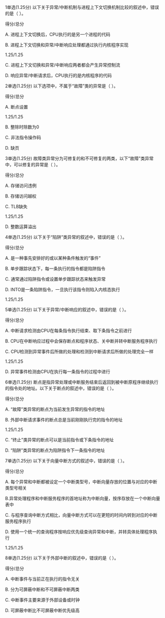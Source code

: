 
1单选(1.25分)
以下关于异常/中断机制与进程上下文切换机制比较的叙述中，错误的是（   ）。

得分/总分

A.
进程上下文切换后，CPU执行的是另一个进程的代码


B.
进程上下文切换和异常/中断响应处理都通过执行内核程序实现

1.25/1.25

C.
进程上下文切换和异常/中断响应两者都会产生异常控制流


D.
响应异常/中断请求后，CPU执行的是内核程序的代码

2单选(1.25分)
以下选项中，不属于“故障”类的异常是（   ）。

得分/总分

A.
断点设置 

1.25/1.25

B.
整除时除数为0


C.
非法指令操作码


D.
缺页

3单选(1.25分)
故障类异常分为可修复的和不可修复的两类，以下“故障”类异常中，可以修复的异常是（   ）。

得分/总分

A.
存储访问违例      


B.
存储访问越权


C.
TLB缺失

1.25/1.25

D.
整数运算溢出

4单选(1.25分)
以下关于“陷阱”类异常的叙述中，错误的是（   ）。

得分/总分

A.
是一种事先安排好的或以某种条件触发的“事件”


B.
单步跟踪状态下，每一条执行的指令都是陷阱指令


C.
通常通过陷阱指令或设置单步跟踪状态来触发异常


D.
INTO是一条陷阱指令，一旦执行该指令则陷入内核态执行

1.25/1.25

5单选(1.25分)
以下关于异常/中断响应的叙述中，错误的是（   ）。

得分/总分

A.
中断请求检测由CPU在每条指令执行结束、取下条指令之前进行


B.
CPU在中断响应过程中会保存断点和程序状态、关中断并转中断服务程序执行


C.
CPU检测到异常事件后所做的处理和检测到中断请求后所做的处理完全一样

1.25/1.25

D.
异常事件检测由CPU在执行每一条指令的过程中进行

6单选(1.25分)
断点是指异常处理或中断服务结束后返回到被中断原程序继续执行的指令处的地址。以下关于断点的叙述中，错误的是（  ）。

得分/总分

A.
“故障”类异常的断点为当前发生异常的指令的地址


B.
外部中断请求事件的断点总是当前刚刚执行完的指令的地址

1.25/1.25

C.
“终止”类异常的断点可以是当前指令或下条指令的地址


D.
“陷阱”类异常的断点为陷阱指令下一条指令的地址

7单选(1.25分)
以下关于向量中断方式的叙述中，错误的是（  ）。

得分/总分

A.
每个异常和中断都被设定一个中断类型号，中断向量存放的位置与对应的中断类型号相关


B.异常处理程序和中断服务程序的首地址称为中断向量，按序存放在一个中断向量表中

C.
与程序查询中断方式相比，向量中断方式可以在更短的时间内转到对应的中断服务程序执行


D.
使用一个统一的查询程序按响应优先级查询异常和中断，并转具体处理程序执行

1.25/1.25

8单选(1.25分)
以下关于外部中断的叙述中，错误的是（  ）。

得分/总分

A.
中断事件与当前正在执行的指令无关


B.
分为可屏蔽中断和不可屏蔽中断两类


C.
中断事件主要来源于外部设备或时钟


D.
可屏蔽中断比不可屏蔽中断优先级高

